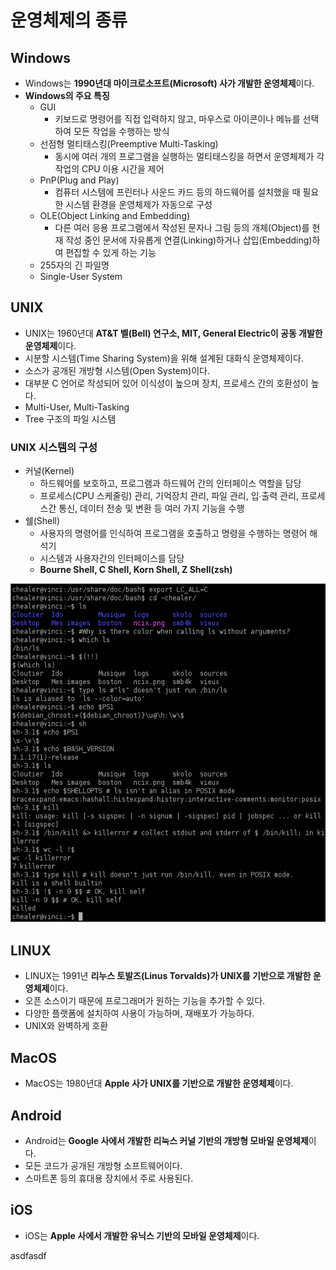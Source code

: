 # 운영체제의 종류

## Windows

- Windows는 **1990년대 마이크로소프트(Microsoft) 사가 개발한 운영체제**이다.
- **Windows의 주요 특징**
  - GUI
    - 키보드로 명령어를 직접 입력하지 않고, 마우스로 아이콘이나 메뉴를 선택하여 모든 작업을 수행하는 방식
  - 선점형 멀티태스킹(Preemptive Multi-Tasking)
    - 동시에 여러 개의 프로그램을 실행하는 멀티태스킹을 하면서 운영체제가 각 작업의 CPU 이용 시간을 제어
  - PnP(Plug and Play)
    - 컴퓨터 시스템에 프린터나 사운드 카드 등의 하드웨어를 설치했을 때 필요한 시스템 환경을 운영체제가 자동으로 구성
  - OLE(Object Linking and Embedding)
    - 다른 여러 응용 프로그램에서 작성된 문자나 그림 등의 개체(Object)를 현재 작성 중인 문서에 자유롭게 연결(Linking)하거나 삽입(Embedding)하여 편집할 수 있게 하는 기능
  - 255자의 긴 파일명
  - Single-User System

## UNIX

- UNIX는 1960년대 **AT&T 벨(Bell) 연구소, MIT, General Electric이 공동 개발한 운영체제**이다.
- 시분할 시스템(Time Sharing System)을 위해 설계된 대화식 운영체제이다.
- 소스가 공개된 개방형 시스템(Open System)이다.
- 대부분 C 언어로 작성되어 있어 이식성이 높으며 장치, 프로세스 간의 호환성이 높다.
- Multi-User, Multi-Tasking
- Tree 구조의 파일 시스템

### UNIX 시스템의 구성

- 커널(Kernel)
  - 하드웨어를 보호하고, 프로그램과 하드웨어 간의 인터페이스 역할을 담당
  - 프로세스(CPU 스케줄링) 관리, 기억장치 관리, 파일 관리, 입∙출력 관리, 프로세스간 통신, 데이터 전송 및 변환 등 여러 가지 기능을 수행
- 쉘(Shell)
  - 사용자의 명령어를 인식하여 프로그램을 호출하고 명령을 수행하는 명령어 해석기
  - 시스템과 사용자간의 인터페이스를 담당
  - **Bourne Shell, C Shell, Korn Shell, Z Shell(zsh)**

![bash_shell](../images/bash_shell.png)

## LINUX

- LINUX는 1991년 **리누스 토발즈(Linus Torvalds)가 UNIX를 기반으로 개발한 운영체제**이다.
- 오픈 소스이기 때문에 프로그래머가 원하는 기능을 추가할 수 있다.
- 다양한 플랫폼에 설치하여 사용이 가능하며, 재배포가 가능하다.
- UNIX와 완벽하게 호환

## MacOS

- MacOS는 1980년대 **Apple 사가 UNIX를 기반으로 개발한 운영체제**이다.

## Android

- Android는 **Google 사에서 개발한 리눅스 커널 기반의 개방형 모바일 운영체제**이다.
- 모든 코드가 공개된 개방형 소프트웨어이다.
- 스마트폰 등의 휴대용 장치에서 주로 사용된다.

## iOS

- iOS는 **Apple 사에서 개발한 유닉스 기반의 모바일 운영체제**이다.

asdfasdf
